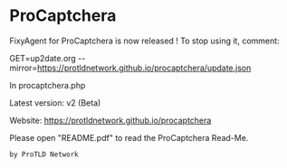 # ProCaptchera

FixyAgent for ProCaptchera is now released ! To stop using it, comment:

GET=up2date.org --mirror=https://protldnetwork.github.io/procaptchera/update.json

In procaptchera.php

Latest version: v2 (Beta)

Website: https://protldnetwork.github.io/procaptchera

Please open "README.pdf" to read the ProCaptchera Read-Me.

`by ProTLD Network`